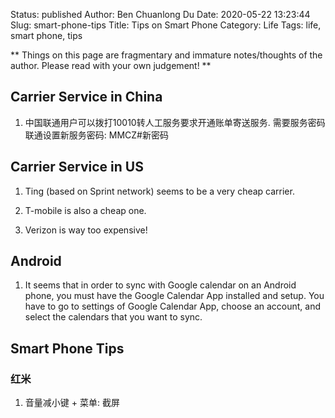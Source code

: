 Status: published
Author: Ben Chuanlong Du
Date: 2020-05-22 13:23:44
Slug: smart-phone-tips
Title: Tips on Smart Phone
Category: Life
Tags: life, smart phone, tips

**
Things on this page are fragmentary and immature notes/thoughts of the author. 
Please read with your own judgement!
**

## Carrier Service in China

1. 中国联通用户可以拨打10010转人工服务要求开通账单寄送服务. 
    需要服务密码
    联通设置新服务密码:
    MMCZ#新密码
 
## Carrier Service in US

1. Ting (based on Sprint network) seems to be a very cheap carrier.

2. T-mobile is also a cheap one.

3. Verizon is way too expensive!

## Android

1. It seems that in order to sync with Google calendar on an Android phone,
    you must have the Google Calendar App installed and setup. 
    You have to go to settings of Google Calendar App, 
    choose an account, and select the calendars that you want to sync.

## Smart Phone Tips

### 红米

1. 音量减小键 + 菜单: 截屏
